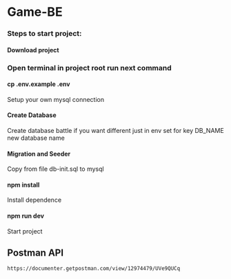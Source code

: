 # Game-BE
### Steps to start project:

#### Download project

### Open terminal in project root run next command

#### cp .env.example .env
Setup your own mysql connection

#### Create Database
Create database battle if you want different just in env set for key DB_NAME new database name

#### Migration and Seeder
Copy from file db-init.sql to mysql

#### npm install
Install dependence

#### npm run dev
Start project


## Postman API
```
https://documenter.getpostman.com/view/12974479/UVe9QUCq
```